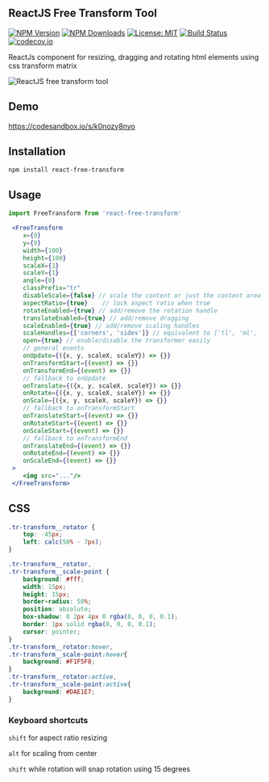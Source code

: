 ## ReactJS Free Transform Tool 


[![NPM Version](https://img.shields.io/npm/v/react-free-transform.svg?style=flat)](https://www.npmjs.com/package/react-free-transform)  [![NPM Downloads](https://img.shields.io/npm/dm/react-free-transform.svg?style=flat)](https://www.npmjs.com/package/react-free-transform)   [![License: MIT](https://img.shields.io/badge/License-MIT-brightgreen.svg)](https://opensource.org/licenses/MIT) [![Build Status](https://img.shields.io/travis/skmail/react-free-transform/master.svg?style=flat)](https://travis-ci.org/skmail/react-free-transform)   [![codecov.io](https://codecov.io/gh/skmail/react-free-transform/branch/master/graph/badge.svg)](https://codecov.io/gh/skmail/react-free-transform) 


ReactJs component for resizing, dragging and rotating html elements using css transform matrix 

![ReactJS free transform tool](https://raw.githubusercontent.com/skmail/react-free-transform/master/image.png)


## Demo
https://codesandbox.io/s/k0nozy8nyo

## Installation 
`npm install react-free-transform`


## Usage

```js
import FreeTransform from 'react-free-transform'
```

```jsx 
 <FreeTransform    
    x={0}
    y={0}
    width={100}
    height={100}
    scaleX={1}
    scaleY={1}
    angle={0}
    classPrefix="tr"
    disableScale={false} // scale the content or just the content area
    aspectRatio={true}    // lock aspect ratio when true
    rotateEnabled={true} // add/remove the rotation handle
    translateEnabled={true} // add/remove dragging
    scaleEnabled={true} // add/remove scaling handles
    scaleHandles={['corners', 'sides']} // equivalent to ['tl', 'ml', 'tr', 'tm', 'mr', 'bl', 'bm', 'br']
    open={true} // enable/disable the transformer easily
    // general events
    onUpdate={({x, y, scaleX, scaleY}) => {}}
    onTransformStart={(event) => {}}
    onTransformEnd={(event) => {}}
    // fallback to onUpdate
    onTranslate={({x, y, scaleX, scaleY}) => {}}
    onRotate={({x, y, scaleX, scaleY}) => {}}
    onScale={({x, y, scaleX, scaleY}) => {}}
    // fallback to onTransformStart
    onTranslateStart={(event) => {}}
    onRotateStart={(event) => {}}
    onScaleStart={(event) => {}}
    // fallback to onTransformEnd
    onTranslateEnd={(event) => {}}
    onRotateEnd={(event) => {}}
    onScaleEnd={(event) => {}}
 >
    <img src="..."/>
 </FreeTransform>
```


## CSS

```css
.tr-transform__rotator {
    top: -45px;
    left: calc(50% - 7px);
}

.tr-transform__rotator,
.tr-transform__scale-point {
    background: #fff;
    width: 15px;
    height: 15px;
    border-radius: 50%;
    position: absolute;
    box-shadow: 0 2px 4px 0 rgba(0, 0, 0, 0.1);
    border: 1px solid rgba(0, 0, 0, 0.1);
    cursor: pointer;
}
.tr-transform__rotator:hover,
.tr-transform__scale-point:hover{
    background: #F1F5F8;
}
.tr-transform__rotator:active,
.tr-transform__scale-point:active{
    background: #DAE1E7;
}
```


### Keyboard shortcuts

`shift` for aspect ratio resizing
 
`alt` for scaling from center 

`shift` while rotation will snap rotation using 15 degrees 
